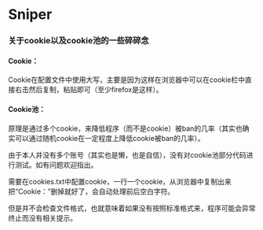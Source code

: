 # Sniper

### 关于cookie以及cookie池的一些碎碎念

#### Cookie：

Cookie在配置文件中使用大写，主要是因为这样在浏览器中可以在cookie栏中直接右击然后复制，粘贴即可（至少firefox是这样）。

#### Cookie池：

原理是通过多个cookie，来降低程序（而不是cookie）被ban的几率（其实也确实可以通过随机cookie在一定程度上降低cookie被ban的几率）。

由于本人并没有多个账号（其实也是懒，也是自信），没有对cookie池部分代码进行测试。如有问题欢迎指出。

需要在cookies.txt中配置cookie，一行一个cookie，从浏览器中复制出来把“Cookie：”删掉就好了，会自动处理前后空白字符。

但是并不会检查文件格式，也就意味着如果没有按照标准格式来，程序可能会异常终止而没有相关提示。